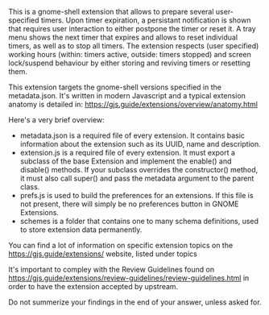 This is a gnome-shell extension that allows to prepare several user-specified timers. Upon timer expiration, a persistant notification is shown that requires user interaction to either postpone the timer or reset it. A tray menu shows the next timer that expires and allows to reset individual timers, as well as to stop all timers. The extension respects (user specified) working hours (within: timers active, outside: timers stopped) and screen lock/suspend behaviour by either storing and reviving timers or resetting them.

This extension targets the gnome-shell versions specified in the metadata.json. It's written in modern Javascript and a typical extension anatomy is detailed in: https://gjs.guide/extensions/overview/anatomy.html

Here's a very brief overview:

- metadata.json is a required file of every extension. It contains basic information about the extension such as its UUID, name and description.
- extension.js is a required file of every extension. It must export a subclass of the base Extension and implement the enable() and disable() methods. If your subclass overrides the constructor() method, it must also call super() and pass the metadata argument to the parent class.
- prefs.js is used to build the preferences for an extensions. If this file is not present, there will simply be no preferences button in GNOME Extensions.
- schemes is a folder that contains one to many schema definitions, used to store extension data permanently.

You can find a lot of information on specific extension topics on the https://gjs.guide/extensions/ website, listed under topics

It's important to compley with the Review Guidelines found on https://gjs.guide/extensions/review-guidelines/review-guidelines.html in order to have the extension accepted by upstream.

Do not summerize your findings in the end of your answer, unless asked for.
